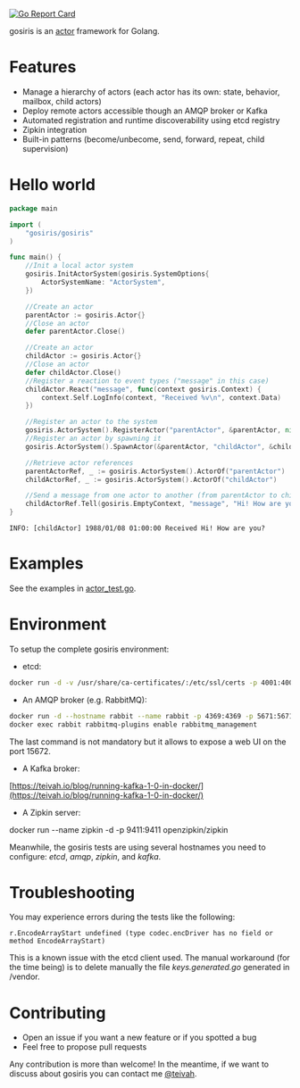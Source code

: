 [![Go Report Card](https://goreportcard.com/badge/gojp/goreportcard)](https://goreportcard.com/report/gojp/goreportcard)

gosiris is an [actor](https://en.wikipedia.org/wiki/Actor_model) framework for Golang.

# Features

* Manage a hierarchy of actors (each actor has its own: state, behavior, mailbox, child actors)
* Deploy remote actors accessible though an AMQP broker or Kafka
* Automated registration and runtime discoverability using etcd registry
* Zipkin integration 
* Built-in patterns (become/unbecome, send, forward, repeat, child supervision)

# Hello world

```go
package main

import (
	"gosiris/gosiris"
)

func main() {
	//Init a local actor system
	gosiris.InitActorSystem(gosiris.SystemOptions{
		ActorSystemName: "ActorSystem",
	})

	//Create an actor
	parentActor := gosiris.Actor{}
	//Close an actor
	defer parentActor.Close()

	//Create an actor
	childActor := gosiris.Actor{}
	//Close an actor
	defer childActor.Close()
	//Register a reaction to event types ("message" in this case)
	childActor.React("message", func(context gosiris.Context) {
		context.Self.LogInfo(context, "Received %v\n", context.Data)
	})

	//Register an actor to the system
	gosiris.ActorSystem().RegisterActor("parentActor", &parentActor, nil)
	//Register an actor by spawning it
	gosiris.ActorSystem().SpawnActor(&parentActor, "childActor", &childActor, nil)

	//Retrieve actor references
	parentActorRef, _ := gosiris.ActorSystem().ActorOf("parentActor")
	childActorRef, _ := gosiris.ActorSystem().ActorOf("childActor")

	//Send a message from one actor to another (from parentActor to childActor)
	childActorRef.Tell(gosiris.EmptyContext, "message", "Hi! How are you?", parentActorRef)
}
```

```
INFO: [childActor] 1988/01/08 01:00:00 Received Hi! How are you?
```

# Examples

See the examples in [actor_test.go](gosiris/actor_test.go).

# Environment

To setup the complete gosiris environment:
* etcd:

```bash
docker run -d -v /usr/share/ca-certificates/:/etc/ssl/certs -p 4001:4001 -p 2380:2380 -p 2379:2379 quay.io/coreos/etcd:v2.3.8 -name etcd0 -advertise-client-urls http://${HostIP}:2379,http://${HostIP}:4001 -listen-client-urls http://0.0.0.0:2379,http://0.0.0.0:4001 -initial-advertise-peer-urls http://${HostIP}:2380 -listen-peer-urls http://0.0.0.0:2380 -initial-cluster-token etcd-cluster-1 -initial-cluster etcd0=http://${HostIP}:2380 -initial-cluster-state new
```

* An AMQP broker (e.g. RabbitMQ):
 
```bash
docker run -d --hostname rabbit --name rabbit -p 4369:4369 -p 5671:5671 -p 5672:5672 -p 15672:15672 rabbitmq
docker exec rabbit rabbitmq-plugins enable rabbitmq_management
```

The last command is not mandatory but it allows to expose a web UI on the port 15672.

* A Kafka broker:

[https://teivah.io/blog/running-kafka-1-0-in-docker/](https://teivah.io/blog/running-kafka-1-0-in-docker/)

* A Zipkin server:

docker run --name zipkin -d -p 9411:9411 openzipkin/zipkin

Meanwhile, the gosiris tests are using several hostnames you need to configure: _etcd_, _amqp_, _zipkin_, and _kafka_.

# Troubleshooting

You may experience errors during the tests like the following:
```
r.EncodeArrayStart undefined (type codec.encDriver has no field or method EncodeArrayStart)
```

This is a known issue with the etcd client used. The manual workaround (for the time being) is to delete manually the file _keys.generated.go_ generated in /vendor. 

# Contributing

* Open an issue if you want a new feature or if you spotted a bug
* Feel free to propose pull requests

Any contribution is more than welcome! In the meantime, if we want to discuss about gosiris you can contact me [@teivah](https://twitter.com/teivah).
